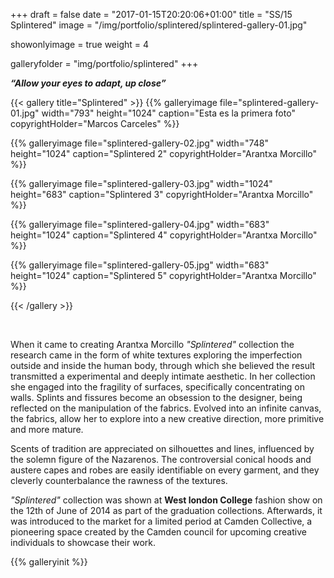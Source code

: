+++
draft = false
date = "2017-01-15T20:20:06+01:00"
title = "SS/15 Splintered"
image = "/img/portfolio/splintered/splintered-gallery-01.jpg"

showonlyimage = true
weight = 4

galleryfolder = "img/portfolio/splintered"
+++

***“Allow your eyes to adapt, up close”***

<!--more-->

{{< gallery title="Splintered" >}}
  {{% galleryimage file="splintered-gallery-01.jpg" width="793" height="1024" caption="Esta es la primera foto" copyrightHolder="Marcos Carceles" %}}

  {{% galleryimage file="splintered-gallery-02.jpg" width="748" height="1024" caption="Splintered 2" copyrightHolder="Arantxa Morcillo" %}}

  {{% galleryimage file="splintered-gallery-03.jpg" width="1024" height="683" caption="Splintered 3" copyrightHolder="Arantxa Morcillo" %}}

  {{% galleryimage file="splintered-gallery-04.jpg" width="683" height="1024" caption="Splintered 4" copyrightHolder="Arantxa Morcillo" %}}

  {{% galleryimage file="splintered-gallery-05.jpg" width="683" height="1024" caption="Splintered 5" copyrightHolder="Arantxa Morcillo" %}}

{{< /gallery >}}

<br/>


When it came to creating Arantxa Morcillo *"Splintered"* collection the research came in the form of white textures exploring the imperfection outside and inside the human body, through which she believed the result transmitted a experimental and deeply intimate aesthetic. In her collection she engaged into the fragility of surfaces, specifically concentrating on walls. Splints and fissures become an obsession to the designer, being reflected on the manipulation of the fabrics. Evolved into an infinite canvas, the fabrics, allow her to explore into a new creative direction, more primitive and more mature.

Scents of tradition are appreciated on silhouettes and lines, influenced by the solemn figure of the Nazarenos. The controversial conical hoods and austere capes and robes are easily identifiable on every garment, and they cleverly counterbalance the rawness of the textures.

*"Splintered"* collection was shown at **West london College** fashion show on the 12th of June of 2014 as part of the graduation collections. Afterwards, it was introduced to the market for a limited period at Camden Collective, a pioneering space created by the Camden council for upcoming creative individuals to showcase their work.


{{% galleryinit %}}
